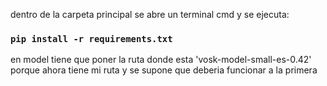 dentro de la carpeta principal se abre un terminal cmd y se ejecuta:
### `pip install -r requirements.txt`

en model tiene que poner la ruta donde esta 'vosk-model-small-es-0.42'
porque ahora tiene mi ruta y se supone que deberia funcionar a la primera
